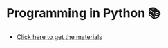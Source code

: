 # Programming in Python 📚
- [Click here to get the materials](https://drive.google.com/drive/folders/1VwH69lkFff6EizX6jWr9nAfmVb_dF0o1?usp=share_link)